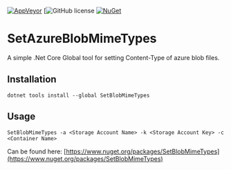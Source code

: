 [![AppVeyor](https://img.shields.io/appveyor/ci/alexintime/setazureblobmimetypes.svg)](https://ci.appveyor.com/project/alexintime/setazureblobmimetypes)
[![GitHub license](https://img.shields.io/github/license/VisualBean/SetAzureBlobMimeTypes.svg)
[![NuGet](https://img.shields.io/nuget/v/SetBlobMimeTypes.svg)](https://www.nuget.org/packages/SetBlobMimeTypes/)

# SetAzureBlobMimeTypes
A simple .Net Core Global tool for setting Content-Type of azure blob files.

## Installation
```
dotnet tools install --global SetBlobMimeTypes
```

## Usage
```
SetBlobMimeTypes -a <Storage Account Name> -k <Storage Account Key> -c <Container Name>
```

Can be found here: [https://www.nuget.org/packages/SetBlobMimeTypes](https://www.nuget.org/packages/SetBlobMimeTypes)
